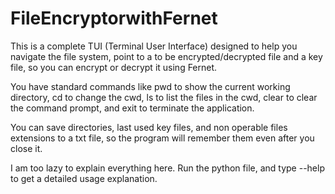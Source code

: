 # FileEncryptorwithFernet

This is a complete TUI (Terminal User Interface) designed to help you navigate the file system, point to a to be encrypted/decrypted file and a key file, so you can encrypt or decrypt it using Fernet.

You have standard commands like pwd to show the current working directory, cd to change the cwd, ls to list the files in the cwd, clear to clear the command prompt, and exit to terminate the application.

You can save directories, last used key files, and non operable files extensions to a txt file, so the program will remember them even after you close it.

I am too lazy to explain everything here. Run the python file, and type --help to get a detailed usage explanation.
